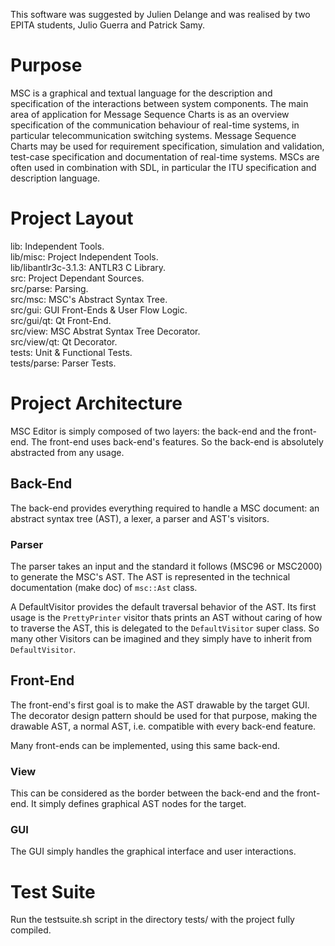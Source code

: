 This software was suggested by Julien Delange and was realised by two
EPITA students, Julio Guerra and Patrick Samy.

# Purpose #
MSC is a graphical and textual language for the description and
specification of the interactions between system components. The main
area of application for Message Sequence Charts is as an overview
specification of the communication behaviour of real-time systems, in
particular telecommunication switching systems. Message Sequence
Charts may be used for requirement specification, simulation and
validation, test-case specification and documentation of real-time
systems. MSCs are often used in combination with SDL, in particular
the ITU specification and description language.

# Project Layout #
lib:                    Independent Tools.  
lib/misc:               Project Independent Tools.  
lib/libantlr3c-3.1.3:   ANTLR3 C Library.  
src:                    Project Dependant Sources.  
src/parse:              Parsing.  
src/msc:                MSC's Abstract Syntax Tree.  
src/gui:                GUI Front-Ends & User Flow Logic.  
src/gui/qt:             Qt Front-End.  
src/view:               MSC Abstrat Syntax Tree Decorator.  
src/view/qt:            Qt Decorator.  
tests:                  Unit & Functional Tests.  
tests/parse:            Parser Tests.

# Project Architecture #
MSC Editor is simply composed of two layers: the back-end and the
front-end. The front-end uses back-end's features. So the back-end is
absolutely abstracted from any usage.

## Back-End
The back-end provides everything required to handle a MSC document: an
abstract syntax tree (AST), a lexer, a parser and AST's visitors.


### Parser
The parser takes an input and the standard it follows (MSC96 or
MSC2000) to generate the MSC's AST. The AST is represented in the
technical documentation (make doc) of `msc::Ast` class.

A DefaultVisitor provides the default traversal behavior of the
AST. Its first usage is the `PrettyPrinter` visitor thats prints an
AST without caring of how to traverse the AST, this is delegated to
the `DefaultVisitor` super class. So many other Visitors can be
imagined and they simply have to inherit from `DefaultVisitor`.

## Front-End
The front-end's first goal is to make the AST drawable by the target
GUI. The decorator design pattern should be used for that purpose,
making the drawable AST, a normal AST, i.e. compatible with every
back-end feature.

Many front-ends can be implemented, using this same back-end.

### View
This can be considered as the border between the back-end and the
front-end. It simply defines graphical AST nodes for the target.


### GUI
The GUI simply handles the graphical interface and user interactions.

# Test Suite #
Run the testsuite.sh script in the directory tests/ with the project
fully compiled.
